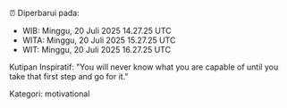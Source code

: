 ⏰ Diperbarui pada:
- WIB: Minggu, 20 Juli 2025 14.27.25 UTC
- WITA: Minggu, 20 Juli 2025 15.27.25 UTC
- WIT: Minggu, 20 Juli 2025 16.27.25 UTC

Kutipan Inspiratif:
"You will never know what you are capable of until you take that first step and go for it."


Kategori: motivational

